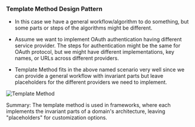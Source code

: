### Template Method Design Pattern

- In this case we have a general workflow/algorithm to do something, but some parts or steps of the algorithms might be different.

- Assume we want to implement OAuth authentication having different service provider. The steps for authentication might be the same for OAuth protocol, but we might have different implementations, key names, or URLs across different providers.

- Template Method fits in the above named scenario very well since we can provide a general workflow with invariant parts but leave placeholders for the different providers we need to implement.

![Template Method](https://en.wikipedia.org/wiki/Template_method_pattern#/media/File:Template_Method_UML.svg)

Summary:
The template method is used in frameworks, where each implements the invariant parts of a domain's architecture, leaving "placeholders" for customization options.
